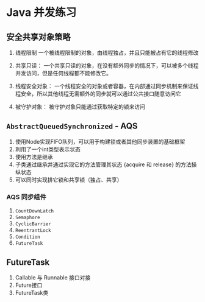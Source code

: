 # Java 并发练习


## 安全共享对象策略
1. 线程限制
一个被线程限制的对象，由线程独占，并且只能被占有它的线程修改

2. 共享只读：
一个共享只读的对象，在没有额外同步的情况下，可以被多个线程并发访问，但是任何线程都不能修改它。

3. 线程安全对象：
一个线程安全的对象或者容器，在内部通过同步机制来保证线程安全，所以其他线程无需额外的同步就可以通过公共接口随意访问它

4. 被守护对象：
被守护对象只能通过获取特定的锁来访问


## `AbstractQueuedSynchronized` - AQS
1. 使用Node实现FIFO队列，可以用于构建锁或者其他同步装置的基础框架
2. 利用了一个int类型表示状态
3. 使用方法是继承
4. 子类通过继承并通过实现它的方法管理其状态 {acquire 和 release} 的方法操纵状态
5. 可以同时实现排它锁和共享锁（独占、共享）

### AQS 同步组件
1. `CountDownLatch`
2. `Semaphore`
3. `CyclicBarrier`
4. `ReentrantLock`
5. `Condition`
6. `FutureTask`


## FutureTask
1. Callable 与 Runnable 接口对接
2. Future接口
3. FutureTask类
